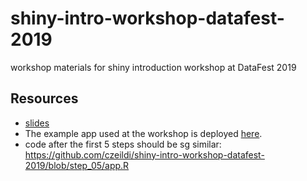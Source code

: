 # shiny-intro-workshop-datafest-2019

workshop materials for shiny introduction workshop at DataFest 2019

## Resources 

- [slides](https://docs.google.com/presentation/d/1KSFLI_mAo_xnZaYSZA71Qo2AN5DjwkWH1EDiC3tBHno/edit#slide=id.p1)
- The example app used at the workshop is deployed [here](https://ildi-czeller.shinyapps.io/eu_births_shiny_app/).
- code after the first 5 steps should be sg similar: https://github.com/czeildi/shiny-intro-workshop-datafest-2019/blob/step_05/app.R

